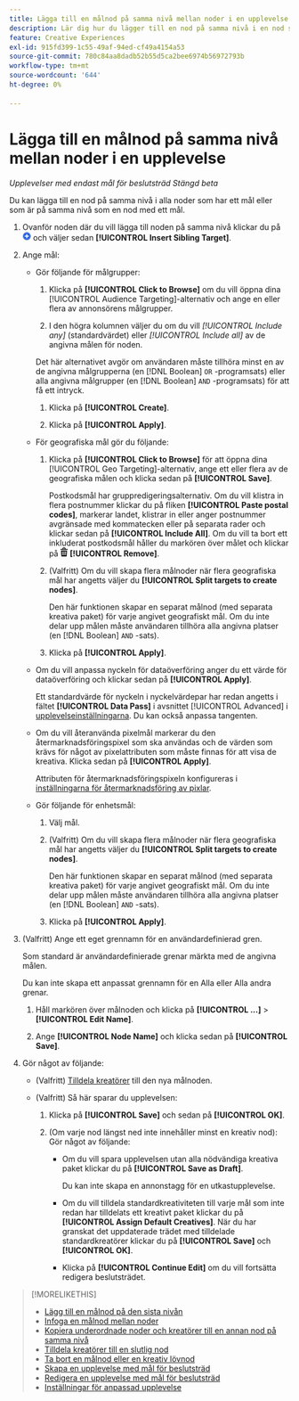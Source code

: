 ```yaml
---
title: Lägga till en målnod på samma nivå mellan noder i en upplevelse
description: Lär dig hur du lägger till en nod på samma nivå i en nod som har ett mål eller som finns på samma nivå som en nod med ett mål.
feature: Creative Experiences
exl-id: 915fd399-1c55-49af-94ed-cf49a4154a53
source-git-commit: 780c84aa8dadb52b55d5ca2bee6974b56972793b
workflow-type: tm+mt
source-wordcount: '644'
ht-degree: 0%

---
```


# Lägga till en målnod på samma nivå mellan noder i en upplevelse

*Upplevelser med endast mål för beslutsträd*
*Stängd beta*

Du kan lägga till en nod på samma nivå i alla noder som har ett mål eller som är på samma nivå som en nod med ett mål.

<!-- 1. Open the decision tree:


In a new experience


In an existing experience,
 -->

1. Ovanför noden där du vill lägga till noden på samma nivå klickar du på ![Lägg till](/help/creative/assets/add.png "Lägg till") och väljer sedan **[!UICONTROL Insert Sibling Target]**.

1. Ange mål:

   * Gör följande för målgrupper:

      1. Klicka på **[!UICONTROL Click to Browse]** om du vill öppna dina [!UICONTROL Audience Targeting]-alternativ och ange en eller flera av annonsörens målgrupper.

      1. I den högra kolumnen väljer du om du vill *[!UICONTROL Include any]* (standardvärdet) eller *[!UICONTROL Include all]* av de angivna målen för noden.

     Det här alternativet avgör om användaren måste tillhöra minst en av de angivna målgrupperna (en [!DNL Boolean] `OR` -programsats) eller alla angivna målgrupper (en [!DNL Boolean] `AND` -programsats) för att få ett intryck.

      1. Klicka på **[!UICONTROL Create]**.

      1. Klicka på **[!UICONTROL Apply]**.

   * För geografiska mål gör du följande:

      1. Klicka på **[!UICONTROL Click to Browse]** för att öppna dina [!UICONTROL Geo Targeting]-alternativ, ange ett eller flera av de geografiska målen och klicka sedan på **[!UICONTROL Save]**.

         Postkodsmål har gruppredigeringsalternativ. Om du vill klistra in flera postnummer klickar du på fliken **[!UICONTROL Paste postal codes]**, markerar landet, klistrar in eller anger postnummer avgränsade med kommatecken eller på separata rader och klickar sedan på **[!UICONTROL Include All]**. Om du vill ta bort ett inkluderat postkodsmål håller du markören över målet och klickar på ![Ta bort](/help/creative/assets/delete.png "Ta bort") **[!UICONTROL Remove]**.

      1. (Valfritt) Om du vill skapa flera målnoder när flera geografiska mål har angetts väljer du **[!UICONTROL Split targets to create nodes]**.

         Den här funktionen skapar en separat målnod (med separata kreativa paket) för varje angivet geografiskt mål. Om du inte delar upp målen måste användaren tillhöra alla angivna platser (en [!DNL Boolean] `AND` -sats).

      1. Klicka på **[!UICONTROL Apply]**.

   * Om du vill anpassa nyckeln för dataöverföring anger du ett värde för dataöverföring och klickar sedan på **[!UICONTROL Apply]**.

     Ett standardvärde för nyckeln i nyckelvärdepar har redan angetts i fältet **[!UICONTROL Data Pass]** i avsnittet [!UICONTROL Advanced] i [upplevelseinställningarna](experience-settings-targeting.md). Du kan också anpassa tangenten.

   * Om du vill återanvända pixelmål markerar du den återmarknadsföringspixel som ska användas och de värden som krävs för något av pixelattributen som måste finnas för att visa de kreativa. Klicka sedan på **[!UICONTROL Apply]**.

     Attributen för återmarknadsföringspixeln konfigureras i [inställningarna för återmarknadsföring av pixlar](/help/creative/pixels/retargeting-pixel-manage.md).

   * Gör följande för enhetsmål:

      1. Välj mål.

      1. (Valfritt) Om du vill skapa flera målnoder när flera geografiska mål har angetts väljer du **[!UICONTROL Split targets to create nodes]**.

         Den här funktionen skapar en separat målnod (med separata kreativa paket) för varje angivet geografiskt mål. Om du inte delar upp målen måste användaren tillhöra alla angivna platser (en [!DNL Boolean] `AND` -sats).

      1. Klicka på **[!UICONTROL Apply]**.

1. (Valfritt) Ange ett eget grennamn för en användardefinierad gren.

   Som standard är användardefinierade grenar märkta med de angivna målen.

   Du kan inte skapa ett anpassat grennamn för en Alla eller Alla andra grenar.

   1. Håll markören över målnoden och klicka på **[!UICONTROL ...]** > **[!UICONTROL Edit Name]**.

   1. Ange **[!UICONTROL Node Name]** och klicka sedan på **[!UICONTROL Save]**.

1. Gör något av följande:

   * (Valfritt) [Tilldela kreatörer](experience-assign-creative-bundles.md) till den nya målnoden.

   * (Valfritt) Så här sparar du upplevelsen:

      1. Klicka på **[!UICONTROL Save]** och sedan på **[!UICONTROL OK]**.

      1. (Om varje nod längst ned inte innehåller minst en kreativ nod): Gör något av följande:

         * Om du vill spara upplevelsen utan alla nödvändiga kreativa paket klickar du på **[!UICONTROL Save as Draft]**.

           Du kan inte skapa en annonstagg för en utkastupplevelse.

         * Om du vill tilldela standardkreativiteten till varje mål som inte redan har tilldelats ett kreativt paket klickar du på **[!UICONTROL Assign Default Creatives]**. När du har granskat det uppdaterade trädet med tilldelade standardkreatörer klickar du på **[!UICONTROL Save]** och **[!UICONTROL OK]**.

         * Klicka på **[!UICONTROL Continue Edit]** om du vill fortsätta redigera beslutsträdet.

>[!MORELIKETHIS]
>
>* [Lägg till en målnod på den sista nivån](experience-target-node-add-final.md)
>* [Infoga en målnod mellan noder](experience-target-node-add-inner.md)
>* [Kopiera underordnade noder och kreatörer till en annan nod på samma nivå](experience-target-node-copy.md)
>* [Tilldela kreatörer till en slutlig nod](experience-assign-creative-bundles.md)
>* [Ta bort en målnod eller en kreativ lövnod](/help/creative/experiences/experience-target-node-delete.md)
>* [Skapa en upplevelse med mål för beslutsträd](experience-create-targeting.md)
>* [Redigera en upplevelse med mål för beslutsträd](experience-edit-targeting.md)
>* [Inställningar för anpassad upplevelse](experience-settings-targeting.md)
